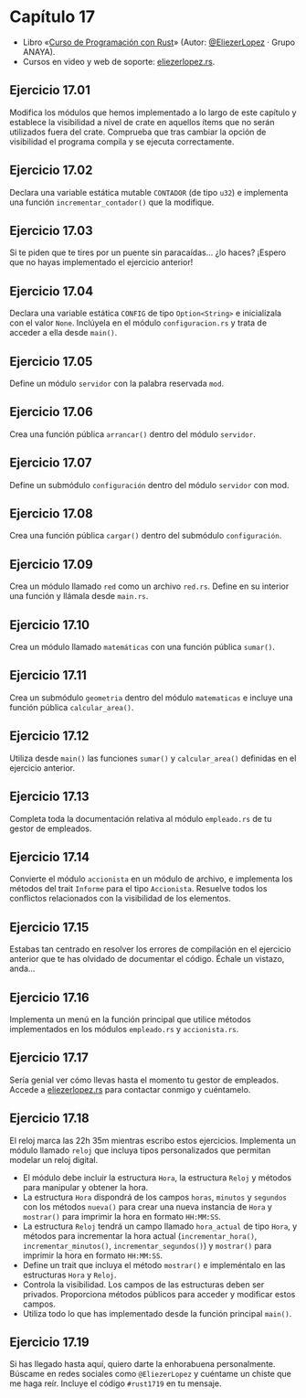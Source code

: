 
# Capítulo 17
* Libro «[Curso de Programación con Rust](https://amzn.to/3WEqWZJ)» (Autor: [@EliezerLopez](https://linkedin.com/in/eliezerlopez) · Grupo ANAYA).
* Cursos en video y web de soporte: [eliezerlopez.rs](https://eliezerlopez.rs).

## Ejercicio 17.01
Modifica los módulos que hemos implementado a lo largo de este capítulo y establece la visibilidad a nivel de crate en aquellos ítems que no serán utilizados fuera del crate.
Comprueba que tras cambiar la opción de visibilidad el programa compila y se ejecuta correctamente.

## Ejercicio 17.02
Declara una variable estática mutable ```CONTADOR``` (de tipo ```u32```) e implementa una función ```incrementar_contador()``` que la modifique.

## Ejercicio 17.03
Si te piden que te tires por un puente sin paracaídas… ¿lo haces? ¡Espero que no hayas implementado el ejercicio anterior!

## Ejercicio 17.04
Declara una variable estática ```CONFIG``` de tipo ```Option<String>``` e inicialízala con el valor ```None```. Inclúyela en el módulo ```configuracion.rs``` y trata de acceder a ella desde ```main()```.

## Ejercicio 17.05
Define un módulo ```servidor``` con la palabra reservada ```mod```.

## Ejercicio 17.06
Crea una función pública ```arrancar()``` dentro del módulo ```servidor```.

## Ejercicio 17.07
Define un submódulo ```configuración``` dentro del módulo ```servidor``` con mod.

## Ejercicio 17.08
Crea una función pública ```cargar()``` dentro del submódulo ```configuración```.

## Ejercicio 17.09
Crea un módulo llamado ```red``` como un archivo ```red.rs```. Define en su interior una función y llámala desde ```main.rs```.

## Ejercicio 17.10
Crea un módulo llamado ```matemáticas``` con una función pública ```sumar()```.

## Ejercicio 17.11
Crea un submódulo ```geometria``` dentro del módulo ```matematicas``` e incluye una función pública ```calcular_area()```.

## Ejercicio 17.12
Utiliza desde ```main()``` las funciones ```sumar()``` y ```calcular_area()``` definidas en el ejercicio anterior.

## Ejercicio 17.13
Completa toda la documentación relativa al módulo ```empleado.rs``` de tu gestor de empleados.

## Ejercicio 17.14
Convierte el módulo ```accionista``` en un módulo de archivo, e implementa los métodos del trait ```Informe``` para el tipo ```Accionista```. Resuelve todos los conflictos relacionados con la visibilidad de los elementos.

## Ejercicio 17.15
Estabas tan centrado en resolver los errores de compilación en el ejercicio anterior que te has olvidado de documentar el código. Échale un vistazo, anda…

## Ejercicio 17.16
Implementa un menú en la función principal que utilice métodos implementados en los módulos ```empleado.rs``` y ```accionista.rs```.

## Ejercicio 17.17
Sería genial ver cómo llevas hasta el momento tu gestor de empleados. Accede a [eliezerlopez.rs](https://eliezerlopez.rs) para contactar conmigo y cuéntamelo.

## Ejercicio 17.18
El reloj marca las 22h 35m mientras escribo estos ejercicios. Implementa un módulo llamado ```reloj``` que incluya tipos personalizados que permitan modelar un reloj digital.
*	El módulo debe incluir la estructura ```Hora```, la estructura ```Reloj``` y métodos para manipular y obtener la hora.
*	La estructura ```Hora``` dispondrá de los campos ```horas```, ```minutos``` y ```segundos``` con los métodos ```nueva()``` para crear una nueva instancia de ```Hora``` y ```mostrar()``` para imprimir la hora en formato ```HH:MM:SS```.
*	La estructura ```Reloj``` tendrá un campo llamado ```hora_actual``` de tipo ```Hora```, y métodos para incrementar la hora actual (```incrementar_hora()```, ```incrementar_minutos()```, ```incrementar_segundos()```) y ```mostrar()``` para imprimir la hora en formato ```HH:MM:SS```.
*	Define un trait que incluya el método ```mostrar()``` e impleméntalo en las estructuras ```Hora``` y ```Reloj```.
*	Controla la visibilidad. Los campos de las estructuras deben ser privados. Proporciona métodos públicos para acceder y modificar estos campos.
*	Utiliza todo lo que has implementado desde la función principal ```main()```.

## Ejercicio 17.19
Si has llegado hasta aquí, quiero darte la enhorabuena personalmente. Búscame en redes sociales como ```@EliezerLopez``` y cuéntame un chiste que me haga reír. Incluye el código ```#rust1719``` en tu mensaje.
